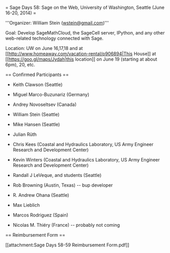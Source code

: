 = Sage Days 58: Sage on the Web, University of Washington, Seattle (June 16-20, 2014) =

'''Organizer: William Stein (wstein@gmail.com)'''

Goal: Develop SageMathCloud, the SageCell server, IPython, and any other web-related technology connected with Sage.

Location: UW on June 16,17,18 and at [[http://www.homeaway.com/vacation-rental/p906894|This House]] at [[https://goo.gl/maps/Jydah|this location]] on June 19 (starting at about 6pm), 20, etc.

== Confirmed Participants ==

 * Keith Clawson (Seattle)
 * Miguel Marco-Buzunariz (Germany)
 * Andrey Novoseltsev (Canada)
 * William Stein (Seattle)
 * Mike Hansen (Seattle)
 * Julian Rüth 
 * Chris Kees (Coastal and Hydraulics Laboratory, US Army Engineer Research and Development Center)
 * Kevin Winters (Coastal and Hydraulics Laboratory, US Army Engineer Research and Development Center)
 * Randall J LeVeque, and students (Seattle)
 * Rob Browning (Austin, Texas) -- bup developer
 * R. Andrew Ohana (Seattle)
 * Max Lieblich
 * Marcos Rodriguez (Spain)

 * Nicolas M. Thiéry (France) -- probably not coming

== Reimbursement Form ==

 [[attachment:Sage Days 58-59 Reimbursement Form.pdf]]
